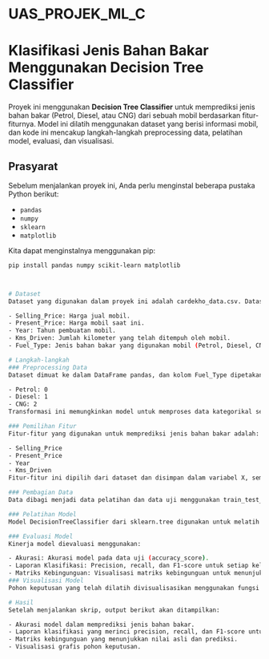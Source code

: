 # UAS_PROJEK_ML_C

# Klasifikasi Jenis Bahan Bakar Menggunakan Decision Tree Classifier

Proyek ini menggunakan **Decision Tree Classifier** untuk memprediksi jenis bahan bakar (Petrol, Diesel, atau CNG) dari sebuah mobil berdasarkan fitur-fiturnya. Model ini dilatih menggunakan dataset yang berisi informasi mobil, dan kode ini mencakup langkah-langkah preprocessing data, pelatihan model, evaluasi, dan visualisasi.

## Prasyarat

Sebelum menjalankan proyek ini, Anda perlu menginstal beberapa pustaka Python berikut:

- `pandas`
- `numpy`
- `sklearn`
- `matplotlib`

Kita dapat menginstalnya menggunakan pip:

```bash
pip install pandas numpy scikit-learn matplotlib



# Dataset
Dataset yang digunakan dalam proyek ini adalah cardekho_data.csv. Dataset ini berisi informasi tentang mobil, termasuk:

- Selling_Price: Harga jual mobil.
- Present_Price: Harga mobil saat ini.
- Year: Tahun pembuatan mobil.
- Kms_Driven: Jumlah kilometer yang telah ditempuh oleh mobil.
- Fuel_Type: Jenis bahan bakar yang digunakan mobil (Petrol, Diesel, CNG).

# Langkah-langkah
### Preprocessing Data
Dataset dimuat ke dalam DataFrame pandas, dan kolom Fuel_Type dipetakan ke nilai numerik:

- Petrol: 0
- Diesel: 1
- CNG: 2
Transformasi ini memungkinkan model untuk memproses data kategorikal sebagai fitur numerik.

### Pemilihan Fitur
Fitur-fitur yang digunakan untuk memprediksi jenis bahan bakar adalah:

- Selling_Price
- Present_Price
- Year
- Kms_Driven
Fitur-fitur ini dipilih dari dataset dan disimpan dalam variabel X, sementara variabel target y berisi jenis bahan bakar (Fuel_Type).

### Pembagian Data
Data dibagi menjadi data pelatihan dan data uji menggunakan train_test_split dari sklearn.model_selection. 80% dari data digunakan untuk melatih model, dan 20% digunakan untuk pengujian.

### Pelatihan Model
Model DecisionTreeClassifier dari sklearn.tree digunakan untuk melatih model. Model ini dilatih menggunakan data pelatihan (X_train, y_train).

### Evaluasi Model
Kinerja model dievaluasi menggunakan:

- Akurasi: Akurasi model pada data uji (accuracy_score).
- Laporan Klasifikasi: Precision, recall, dan F1-score untuk setiap kelas (classification_report).
- Matriks Kebingunguan: Visualisasi matriks kebingunguan untuk menunjukkan kinerja prediksi model (ConfusionMatrixDisplay).
### Visualisasi Model
Pohon keputusan yang telah dilatih divisualisasikan menggunakan fungsi plot_tree untuk menggambarkan bagaimana proses pengambilan keputusan dilakukan.

# Hasil
Setelah menjalankan skrip, output berikut akan ditampilkan:

- Akurasi model dalam memprediksi jenis bahan bakar.
- Laporan klasifikasi yang merinci precision, recall, dan F1-score untuk setiap jenis bahan bakar.
- Matriks kebingunguan yang menunjukkan nilai asli dan prediksi.
- Visualisasi grafis pohon keputusan.
